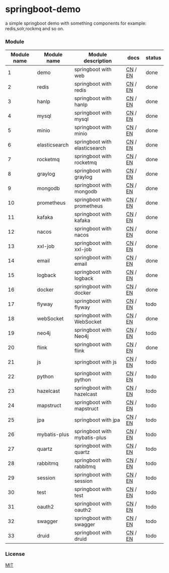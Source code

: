 # springboot-demo

a simple springboot demo with something components for example: redis,solr,rockmq and so on.


###  Module 

| Module name | Module name   | Module description            | docs                                                                                                                                                    | status |
|-------------|---------------|-------------------------------|---------------------------------------------------------------------------------------------------------------------------------------------------------|--------|
| 1           | demo          | springboot with web           | [CN](http://www.liuhaihua.cn/archives/710149.html) / [EN](https://jxausea.medium.com/%E4%B8%80-create-springboot-module-8ed28523a961)                   | done   |
| 2           | redis         | springboot with redis         | [CN](http://www.liuhaihua.cn/archives/710158.html) / [EN](https://jxausea.medium.com/springboot-integrated-redis-entry-demo-ea8084843856)               | done   |
| 3           | hanlp         | springboot with hanlp         | [CN](http://www.liuhaihua.cn/archives/710210.html) / [EN](https://jxausea.medium.com/springboot-integrated-hanlp-quick-start-demo-d90e0256e2da)         | done   |
| 4           | mysql         | springboot with mysql         | [CN](http://www.liuhaihua.cn/archives/710165.html) / [EN](https://jxausea.medium.com/springboot-integrated-mysql-entry-demo-0a94a78bdb60)               | done   |
| 5           | minio         | springboot with minio         | [CN](http://www.liuhaihua.cn/archives/710171.html) / [EN](https://jxausea.medium.com/springboot-integrated-minio-quick-start-tutorial-8ef1afe3f9e5)     | done   |
| 6           | elasticsearch | springboot with elasticsearch | [CN](http://www.liuhaihua.cn/archives/710195.html) / [EN](https://jxausea.medium.com/springboot-integrated-elasticsearch-quick-start-demo-cdc17e5380eb) | done   |
| 7           | rocketmq      | springboot with rocketmq      | [CN](http://www.liuhaihua.cn/archives/710205.html) / [EN](https://jxausea.medium.com/springboot-integrated-rocketmq-q-quick-start-demo-96aeff8738e7)    | done   |
| 8           | graylog       | springboot with graylog       | [CN](http://www.liuhaihua.cn/archives/710178.html) / [EN](https://jxausea.medium.com/springboot-integrated-graylog-quick-start-demo-b10b0be04a93)       | done   |
| 9           | mongodb       | springboot with mongodb       | [CN](http://www.liuhaihua.cn/archives/710188.html) / [EN](https://jxausea.medium.com/springboot-integrated-mongodb-quick-start-demo-78c54e55cc88)       | done   |
| 10          | prometheus    | springboot with prometheus    | [CN](http://www.liuhaihua.cn/archives/710215.html) / [EN](https://jxausea.medium.com/springboot-integrated-prometheus-quick-start-demo-cdfefd789b48)       | done   |
| 11          | kafaka        | springboot with kafaka        | [CN](http://www.liuhaihua.cn/archives/710233.html) / [EN](https://jxausea.medium.com/springboot-integrated-kafka-quick-start-demo-c5f217b93336)          | done   |
| 12          | nacos         | springboot with nacos         | [CN](http://www.liuhaihua.cn/archives/710246.html) / [EN](https://medium.com/@jxausea/springboot-intergrated-nacos-quick-start-demo-acca4f5cf749)    | done   |
| 13          | xxl-job       | springboot with xxl-job       | [CN](http://www.liuhaihua.cn/archives/710250.html) / [EN](https://jxausea.medium.com/springboot-integrated-xxl-job-quick-start-demo-36d28da2f6fe)                | done   |
| 14          | email         | springboot with email         | [CN](http://www.liuhaihua.cn/archives/710258.html) / [EN](https://jxausea.medium.com/springboot-integrated-mail-quick-start-demo-f3001c4c52f3)              | done   |
| 15          | logback       | springboot with logback       | [CN](http://www.liuhaihua.cn/archives/710275.html) / [EN](https://jxausea.medium.com/springboot-integrates-logback-to-print-color-logs-0062baeaae43)                   | done   |
| 16          | docker        | springboot with docker        | [CN](http://www.liuhaihua.cn/archives/710227.html) / [EN](https://jxausea.medium.com/springboot-integrated-docker-quick-start-demo-3638a847bf8e)     | done   |
| 17          | flyway        | springboot with flyway        | [CN](http://www.liuhaihua.cn/archives/710280.html) / [EN](https://jxausea.medium.com/spring-boot-integrated-flyway-quick-start-demo-177e49e5d1ab)        | todo   |
| 18          | webSocket     | springboot with WebSocket     | [CN](http://www.liuhaihua.cn/archives/710240.html) / [EN](https://jxausea.medium.com/springboot-integrated-websocket-quick-start-demo-45c889c42ec3)        | done   |
| 19          | neo4j         | springboot with Neo4j         |  [CN](###) / [EN](###)       | todo   |
| 20          | flink         | springboot with flink         |  [CN](http://www.liuhaihua.cn/archives/710270.html) / [EN](https://jxausea.medium.com/springboot-integrated-flink-quick-start-demo-1f9287770f26)             | done   |
| 21          | js            | springboot with js         |  [CN](###) / [EN](###)      | todo   |
| 22          | python        | springboot with python         |  [CN](###) / [EN](###)     | todo   |
| 23          | hazelcast     | springboot with hazelcast         |  [CN](###) / [EN](###)     | todo   |
| 24          | mapstruct     | springboot with mapstruct         |  [CN](###) / [EN](###)   | todo   |
| 25          | jpa           | springboot with jpa         |  [CN](###) / [EN](###)            | todo   |
| 26          | mybatis-plus  | springboot with mybatis-plus         |  [CN](###) / [EN](###)    | todo   |
| 27          | quartz        | springboot with quartz         |  [CN](###) / [EN](###)      | todo   |
| 28          | rabbitmq      | springboot with rabbitmq         |  [CN](###) / [EN](###)     | todo   |
| 29          | session       | springboot with session         |  [CN](###) / [EN](###)    | todo   |
| 30          | test          | springboot with test         |  [CN](###) / [EN](###)          | todo   |
| 31          | oauth2        | springboot with oauth2         |  [CN](###) / [EN](###)          | todo   |
| 32          | swagger       | springboot with swagger         |  [CN](###) / [EN](###)          | todo   |
| 33          | druid         | springboot with druid         |  [CN](###) / [EN](###)          | todo   |




### License

[MIT](http://opensource.org/licenses/MIT)
